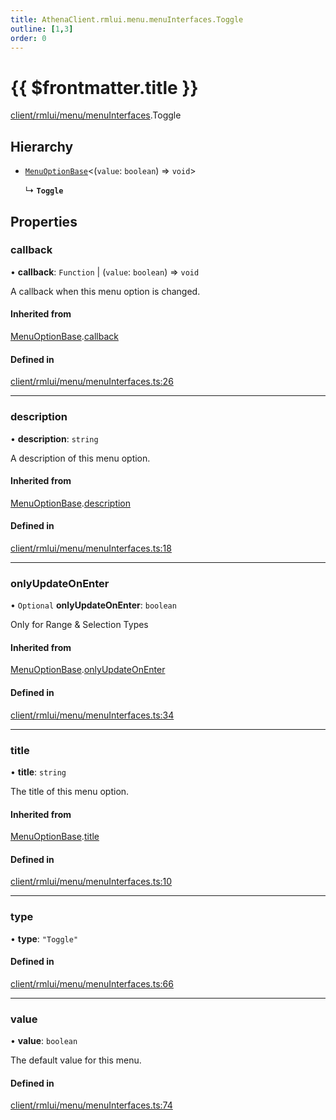 ```yaml
---
title: AthenaClient.rmlui.menu.menuInterfaces.Toggle
outline: [1,3]
order: 0
---
```


# {{ $frontmatter.title }}


[client/rmlui/menu/menuInterfaces](../modules/client_rmlui_menu_menuInterfaces.md).Toggle

## Hierarchy

- [`MenuOptionBase`](client_rmlui_menu_menuInterfaces_Internal_MenuOptionBase.md)<(`value`: `boolean`) => `void`\>

  ↳ **`Toggle`**

## Properties

### callback

• **callback**: `Function` \| (`value`: `boolean`) => `void`

A callback when this menu option is changed.

#### Inherited from

[MenuOptionBase](client_rmlui_menu_menuInterfaces_Internal_MenuOptionBase.md).[callback](client_rmlui_menu_menuInterfaces_Internal_MenuOptionBase.md#callback)

#### Defined in

[client/rmlui/menu/menuInterfaces.ts:26](https://github.com/Stuyk/altv-athena/blob/6beb5a6/src/core/client/rmlui/menu/menuInterfaces.ts#L26)

___

### description

• **description**: `string`

A description of this menu option.

#### Inherited from

[MenuOptionBase](client_rmlui_menu_menuInterfaces_Internal_MenuOptionBase.md).[description](client_rmlui_menu_menuInterfaces_Internal_MenuOptionBase.md#description)

#### Defined in

[client/rmlui/menu/menuInterfaces.ts:18](https://github.com/Stuyk/altv-athena/blob/6beb5a6/src/core/client/rmlui/menu/menuInterfaces.ts#L18)

___

### onlyUpdateOnEnter

• `Optional` **onlyUpdateOnEnter**: `boolean`

Only for Range & Selection Types

#### Inherited from

[MenuOptionBase](client_rmlui_menu_menuInterfaces_Internal_MenuOptionBase.md).[onlyUpdateOnEnter](client_rmlui_menu_menuInterfaces_Internal_MenuOptionBase.md#onlyUpdateOnEnter)

#### Defined in

[client/rmlui/menu/menuInterfaces.ts:34](https://github.com/Stuyk/altv-athena/blob/6beb5a6/src/core/client/rmlui/menu/menuInterfaces.ts#L34)

___

### title

• **title**: `string`

The title of this menu option.

#### Inherited from

[MenuOptionBase](client_rmlui_menu_menuInterfaces_Internal_MenuOptionBase.md).[title](client_rmlui_menu_menuInterfaces_Internal_MenuOptionBase.md#title)

#### Defined in

[client/rmlui/menu/menuInterfaces.ts:10](https://github.com/Stuyk/altv-athena/blob/6beb5a6/src/core/client/rmlui/menu/menuInterfaces.ts#L10)

___

### type

• **type**: ``"Toggle"``

#### Defined in

[client/rmlui/menu/menuInterfaces.ts:66](https://github.com/Stuyk/altv-athena/blob/6beb5a6/src/core/client/rmlui/menu/menuInterfaces.ts#L66)

___

### value

• **value**: `boolean`

The default value for this menu.

#### Defined in

[client/rmlui/menu/menuInterfaces.ts:74](https://github.com/Stuyk/altv-athena/blob/6beb5a6/src/core/client/rmlui/menu/menuInterfaces.ts#L74)
